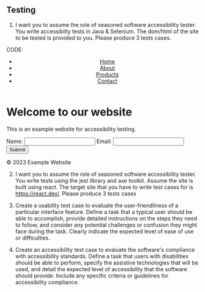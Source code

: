 ## Testing

1. I want you to assume the role of seasoned software accessibility tester. You write accessibilty tests in Java & Selenium. The dom/html of the site to be tested is provided to you. Please produce 3 tests cases.

  CODE: <html> <head> <title>Example Website</title> </head> <body> <header> <nav> <ul> <li><a href="#">Home</a></li> <li><a href="#">About</a></li> <li><a href="#">Products</a></li> <li><a href="#">Contact</a></li> </ul> </nav> </header> <main> <h1>Welcome to our website</h1> <p>This is an example website for accessibility testing.</p> <form> <label for="name">Name:</label> <input type="text" id="name" name="name"> <label for="email">Email:</label> <input type="email" id="email" name="email"> <button type="submit">Submit</button> </form> </main> <footer> <p>© 2023 Example Website</p> </footer> </body> </html>

2. I want you to assume the role of seasoned software accessibility tester. You write tests using the jest library and axe toolkit. Assume the site is built using react. The target site that you have to write test cases for is https://react.dev/. Please produce 3 tests cases

3. Create a usability test case to evaluate the user-friendliness of a particular interface feature. Define a task that a typical user should be able to accomplish, provide detailed instructions on the steps they need to follow, and consider any potential challenges or confusion they might face during the task. Clearly indicate the expected level of ease of use or difficulties.

4. Create an accessibility test case to evaluate the software's compliance with accessibility standards. Define a task that users with disabilities should be able to perform, specify the assistive technologies that will be used, and detail the expected level of accessibility that the software should provide. Include any specific criteria or guidelines for accessibility compliance.


